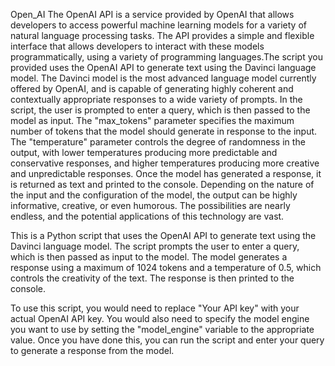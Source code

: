 Open_AI
 The OpenAI API is a service provided by OpenAI that allows developers to access powerful machine learning models for a variety of natural language processing tasks. The API provides a simple and flexible interface that allows developers to interact with these models programmatically, using a variety of programming languages.The script you provided uses the OpenAI API to generate text using the Davinci language model. The Davinci model is the most advanced language model currently offered by OpenAI, and is capable of generating highly coherent and contextually appropriate responses to a wide variety of prompts. In the script, the user is prompted to enter a query, which is then passed to the model as input. The "max_tokens" parameter specifies the maximum number of tokens that the model should generate in response to the input. The "temperature" parameter controls the degree of randomness in the output, with lower temperatures producing more predictable and conservative responses, and higher temperatures producing more creative and unpredictable responses. Once the model has generated a response, it is returned as text and printed to the console. Depending on the nature of the input and the configuration of the model, the output can be highly informative, creative, or even humorous. The possibilities are nearly endless, and the potential applications of this technology are vast.
 
This is a Python script that uses the OpenAI API to generate text using the Davinci language model. The script prompts the user to enter a query, which is then passed as input to the model. The model generates a response using a maximum of 1024 tokens and a temperature of 0.5, which controls the creativity of the text. The response is then printed to the console.

To use this script, you would need to replace "Your API key" with your actual OpenAI API key. You would also need to specify the model engine you want to use by setting the "model_engine" variable to the appropriate value. Once you have done this, you can run the script and enter your query to generate a response from the model.
